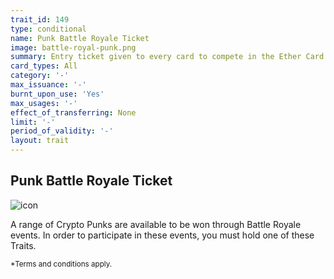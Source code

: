 ```yaml
---
trait_id: 149
type: conditional
name: Punk Battle Royale Ticket
image: battle-royal-punk.png
summary: Entry ticket given to every card to compete in the Ether Card Battle Royale event to try and win a Crypto Punk.
card_types: All
category: '-'
max_issuance: '-'
burnt_upon_use: 'Yes'
max_usages: '-'
effect_of_transferring: None
limit: '-'
period_of_validity: '-'
layout: trait
---
```


## Punk Battle Royale Ticket

![icon](/assets/images/trait-icons/{{page.image}})

A range of Crypto Punks are available to be won through Battle Royale events. In order to participate in these events, you must hold one of these Traits.

<small>*Terms and conditions apply.</small>

